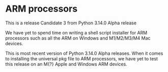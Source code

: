 # ARM processors
This is a release Candidate 3 from Python 3.14.0 Alpha release

We have yet to spend time on writing a shell script installer for ARM processors such as 
all the ARM on Windows and M1/M2/M3/M4 Mac devices.

This is most recent version of Python 3.14.0 Alpha releases. When it comes to installing the universal pkg file to ARM
processors, we have yet to test this release on an M{?} Apple and Windows ARM devices.
